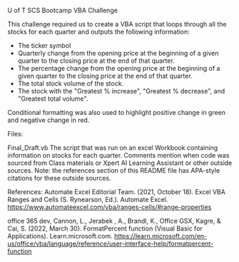 U of T SCS Bootcamp VBA Challenge

This challenge required us to create a VBA script that loops through all the stocks for each quarter and outputs the following information:

- The ticker symbol
- Quarterly change from the opening price at the beginning of a given quarter to the closing price at the end of that quarter.
- The percentage change from the opening price at the beginning of a given quarter to the closing price at the end of that quarter.
- The total stock volume of the stock.
- The stock with the "Greatest % increase", "Greatest % decrease", and "Greatest total volume".

Conditional formatting was also used to highlight positive change in green and negative change in red.

Files:

Final_Draft.vb
The script that was run on an excel Workbook containing information on stocks for each quarter. Comments mention when code was sourced from Class materials or Xpert AI Learning Assistant or other outside sources. Note: the references section of this README file has APA-style citations for these outside sources.

References:
Automate Excel Editorial Team. (2021, October 18). Excel VBA Ranges and Cells (S. Rynearson, Ed.). Automate Excel. https://www.automateexcel.com/vba/ranges-cells/#range-properties

office 365 dev, Cannon, L., Jerabek , A., Brandl, K., Office GSX, Kagre, & Cai, S. (2022, March 30). FormatPercent function (Visual Basic for Applications). Learn.microsoft.com. https://learn.microsoft.com/en-us/office/vba/language/reference/user-interface-help/formatpercent-function
